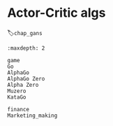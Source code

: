 
# Actor-Critic algs
:label:`chap_gans`

```toc
:maxdepth: 2

game
Go
AlphaGo
AlphaGo Zero
Alpha Zero
Muzero
KataGo

finance
Marketing_making


```


